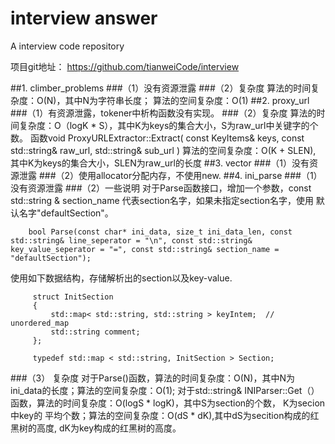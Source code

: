 interview answer
=========

A interview code repository

项目git地址：
https://github.com/tianweiCode/interview

##1. climber_problems 
###（1）没有资源泄露
###（2）复杂度
	算法的时间复杂度：O(N)，其中N为字符串长度；
        算法的空间复杂度：O(1)
##2. proxy_url
###（1）有资源泄露，tokener中析构函数没有实现。
###（2）复杂度
	算法的时间复杂度：O（logK * S），其中K为keys的集合大小，S为raw_url中关键字的个数。
        函数void ProxyURLExtractor::Extract( const KeyItems& keys, const std::string& raw_url, std::string& sub_url )
        算法的空间复杂度：O(K + SLEN), 其中K为keys的集合大小，SLEN为raw_url的长度
##3. vector
###（1）没有资源泄露
###（2）使用allocator分配内存，不使用new.
##4. ini_parse
###（1）没有资源泄露
###（2）一些说明
   对于Parse函数接口，增加一个参数，const std::string & section_name 代表section名字，如果未指定section名字，使用
默认名字"defaultSection"。
```
    bool Parse(const char* ini_data, size_t ini_data_len, const std::string& line_seperator = "\n", const std::string& 
key_value_seperator = "=", const std::string& section_name = "defaultSection");
```
   使用如下数据结构，存储解析出的section以及key-value.
   ```
		struct InitSection
		{
			std::map< std::string, std::string > keyIntem;  // unordered_map
			std::string comment;
		};

		typedef std::map < std::string, InitSection > Section;
  ```
###（3） 复杂度
对于Parse()函数，算法的时间复杂度：O(N)，其中N为ini_data的长度；算法的空间复杂度：O(1);
对于std::string& INIParser::Get（）函数，算法的时间复杂度：O(logS * logK)，其中S为section的个数， K为secion中key的
平均个数；算法的空间复杂度：O(dS * dK),其中dS为secition构成的红黑树的高度, dK为key构成的红黑树的高度。
